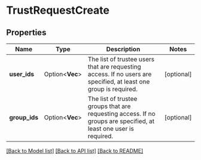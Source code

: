 # TrustRequestCreate

## Properties

Name | Type | Description | Notes
------------ | ------------- | ------------- | -------------
**user_ids** | Option<**Vec<String>**> | The list of trustee users that are requesting access. If no users are specified, at least one group is required. | [optional]
**group_ids** | Option<**Vec<String>**> | The list of trustee groups that are requesting access. If no groups are specified, at least one user is required. | [optional]

[[Back to Model list]](../README.md#documentation-for-models) [[Back to API list]](../README.md#documentation-for-api-endpoints) [[Back to README]](../README.md)


